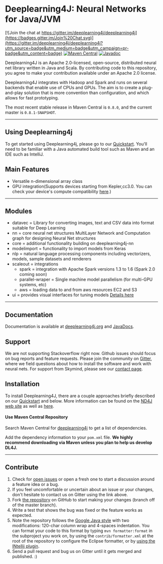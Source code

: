 Deeplearning4J: Neural Networks for Java/JVM
=========================

[![Join the chat at https://gitter.im/deeplearning4j/deeplearning4j](https://badges.gitter.im/Join%20Chat.svg)](https://gitter.im/deeplearning4j/deeplearning4j?utm_source=badge&utm_medium=badge&utm_campaign=pr-badge&utm_content=badge)
[![Maven Central](https://maven-badges.herokuapp.com/maven-central/org.deeplearning4j/deeplearning4j-core/badge.svg)](https://maven-badges.herokuapp.com/maven-central/org.deeplearning4j/deeplearning4j-core)
[![Javadoc](https://javadoc-emblem.rhcloud.com/doc/org.deeplearning4j/deeplearning4j-core/badge.svg)](http://deeplearning4j.org/doc)

Deeplearning4J is an Apache 2.0-licensed, open-source, distributed neural net library written in Java and Scala. By contributing code to this repository, you agree to make your contribution available under an Apache 2.0 license.

Deeplearning4J integrates with Hadoop and Spark and runs on several backends that enable use of CPUs and GPUs. The aim is to create a plug-and-play solution that is more convention than configuration, and which allows for fast prototyping.

The most recent stable release in Maven Central is `0.8.0`, and the current master is `0.8.1-SNAPSHOT`.

---
## Using Deeplearning4j

To get started using Deeplearning4j, please go to our [Quickstart](http://deeplearning4j.org/quickstart.html). You'll need to be familiar with a Java automated build tool such as Maven and an IDE such as IntelliJ.

## Main Features
- Versatile n-dimensional array class
- GPU integration(Supports devices starting from Kepler,cc3.0. You can check your device's compute compatibility [here](https://developer.nvidia.com/cuda-gpus).)


---
## Modules
- datavec = Library for converting images, text and CSV data into format suitable for Deep Learning
- nn = core neural net structures MultiLayer Network and Computation graph for designing Neural Net structures
- core = additional functionality building on deeplearning4j-nn
- modelimport = functionality to import models from Keras
- nlp = natural language processing components including vectorizers, models, sample datasets and renderers
- scaleout = integrations
    - spark = integration with Apache Spark versions 1.3 to 1.6 (Spark 2.0 coming soon)
    - parallel-wraper = Single machine model parallelism (for multi-GPU systems, etc)
    - aws = loading data to and from aws resources EC2 and S3
- ui = provides visual interfaces for tuning models [Details here](https://deeplearning4j.org/visualization)

---
## Documentation
Documentation is available at [deeplearning4j.org](https://deeplearning4j.org/overview) and [JavaDocs](http://deeplearning4j.org/doc).

## Support

We are not supporting Stackoverflow right now. Github issues should focus on bug reports and feature requests. Please join the community on [Gitter](https://gitter.im/deepelearning4j/deeplearning4j), where we field questions about how to install the software and work with neural nets. For support from Skymind, please see our [contact page](https://skymind.io/contact).

## Installation

To install Deeplearning4J, there are a couple approaches briefly described on our [Quickstart](http://deeplearning4j.org/quickstart.html) and below. More information can be found on the [ND4J web site](http://nd4j.org/getstarted.html) as well as [here](http://deeplearning4j.org/gettingstarted.html).

#### Use Maven Central Repository

Search Maven Central for [deeplearning4j](https://search.maven.org/#search%7Cga%7C1%7Cdeeplearning4j) to get a list of dependencies.

Add the dependency information to your `pom.xml` file. **We highly recommend downloading via Maven unless you plan to help us develop DL4J.**

<!--
#### Yum Install / Load RPM (Fedora or CentOS)
Create a yum repo and run yum install to load the Red Hat Package Management (RPM) files. First create the repo file to setup the configuration locally.

    $ sudo vi /etc/yum.repos.d/dl4j.repo

Add the following to the `dl4j.repo` file:

    [dl4j.repo]

    name=dl4j-repo
    baseurl=http://ec2-52-5-255-24.compute-1.amazonaws.com/repo/RPMS
    enabled=1
    gpgcheck=0

Then run the following command on the dl4j repo packages to install them on your machine:

    $ sudo yum install [package name] -y
    $ sudo yum install DL4J-Distro -y

Note, be sure to install the ND4J modules you need first, especially the backend and then install DataVec and DL4J.

-->
---
## Contribute

1. Check for [open issues](https://github.com/deeplearning4j/deeplearning4j/issues) or open a fresh one to start a discussion around a feature idea or a bug.
2. If you feel uncomfortable or uncertain about an issue or your changes, don't hesitate to contact us on Gitter using the link above.
3. Fork [the repository](https://github.com/deeplearning4j/deeplearning4j.git)
   on GitHub to start making your changes (branch off of the master branch).
4. Write a test that shows the bug was fixed or the feature works as expected.
5. Note the repository follows
   the [Google Java style](https://google.github.io/styleguide/javaguide.html)
   with two modifications: 120-char column wrap and 4-spaces indentation. You
   can format your code to this format by typing `mvn formatter:format` in the
   subproject you work on, by using the `contrib/formatter.xml` at the root of
   the repository to configure the Eclipse formatter, or by [using the INtellij
   plugin](https://github.com/HPI-Information-Systems/Metanome/wiki/Installing-the-google-styleguide-settings-in-intellij-and-eclipse).
6. Send a pull request and bug us on Gitter until it gets merged and published. :)
 
 
 
 
 
 
 
 
 
 
 
 
 
 
 
 
 
 
 
 
 
 
 
 
 
 
 
 
 
 
 
 
 
 
 
 
 
 
 
 
 
 
 
 
 
 
 
 
 
 
 
 
 
 
 
 
 
 
 
 
 
 
 
 
 
 
 
 
 
 
 
 
 
 
 
 
 
 
 
 
 
 
 
 
 
 
 
 
 
 
 
 
 
 
 
 
 
 
 
 
 
 
 
 
 
 
 
 
 
 
 
 
 
 
 
 
 
 
 
 
 
 
 
 
 
 
 
 
 
 
 
 
 
 
 
 
 
 
 
 
 
 
 
 
 
 
 
 
 
 
 
 
 
 
 
 
 
 
 
 
 
 
 
 
